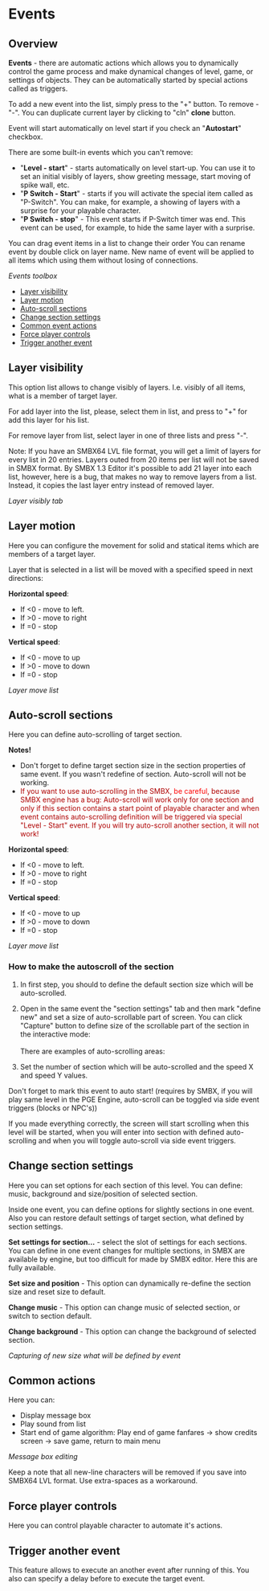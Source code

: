 # Events
## Overview
**Events** - there are automatic actions which allows you to dynamically control the game process and make dynamical changes of level, game, or settings of objects. They can be automatically started by special actions called as triggers.

To add a new event into the list, simply press to the "+" button. To remove - "-". You can duplicate current layer by clicking to "cln" **clone** button.

Event will start automatically on level start if you check an "**Autostart**" checkbox.
 
There are some built-in events which you can't remove: 
- "**Level - start**" - starts automatically on level start-up. You can use it to set an initial visibly of layers, show greeting message, start moving of spike wall, etc.
- "**P Switch - Start**" - starts if you will activate the special item called as "P-Switch". You can make, for example, a showing of layers with a surprise for your playable character.
- "**P Switch - stop**" - This event starts if P-Switch timer was end. This event can be used, for example, to hide the same layer with a surprise.

<Note type="tip">
You can drag event items in a list to change their order
</Note>

<Note type="tip">
You can rename event by double click on layer name. New name of event will be applied to all items which using them without losing of connections.
</Note>

_Events toolbox_

<ImageZoom
  alt="eventsList"
  url="screenshots/LevelEditing/Events/001Events_list.png"
  width="200px"
  :border="true"
/>

* [Layer visibility](#layer-visibility)
* [Layer motion](#layer-motion)
* [Auto-scroll sections](#auto-scroll-sections)
* [Change section settings](#change-section-settings)
* [Common event actions](#common-actions)
* [Force player controls](#force-player-controls)
* [Trigger another event](#trigger-another-event)

## Layer visibility
This option list allows to change visibly of layers. I.e. visibly of all items, what is a member of target layer. 

For add layer into the list, please, select them in list, and press to "+" for add this layer for his list.

For remove layer from list, select layer in one of three lists and press "-".

<Note type="warning">
Note: If you have an SMBX64 LVL file format, you will get a limit of layers for every list in 20 entries. Layers outed from 20 items per list will not be saved in SMBX format. By SMBX 1.3 Editor it's possible to add 21 layer into each list, however, here is a bug, that makes no way to remove layers from a list. Instead, it copies the last layer entry instead of removed layer.
</Note>

_Layer visibly tab_

<ImageZoom
  alt="eventsList"
  url="screenshots/LevelEditing/Events/002_layer_visibly.png"
  width="200px"
  :border="true"
/>

## Layer motion
Here you can configure the movement for solid and statical items which are members of a target layer.

Layer that is selected in a list will be moved with a specified speed in next directions: 

**Horizontal speed**:
- If <0 - move to left.
- If >0 - move to right
- If =0 - stop

**Vertical speed**:
- If <0 - move to up
- If >0 - move to down
- If =0 - stop

_Layer move list_

<ImageZoom
  alt="eventsList"
  url="screenshots/LevelEditing/Events/003_moveLayer.png"
  width="200px"
  :border="true"
/>


## Auto-scroll sections
Here you can define auto-scrolling of target section.

<Note type="warning">
<strong>Notes!</strong><br/>
<ul>
    <li>Don't forget to define target section size in the section properties
    of same event. If you wasn't redefine of section. 
    Auto-scroll will not be working.</li>
    <li><span style="color: #af0000;">If you want to use auto-scrolling in the SMBX, 
    <span style="color: red;">be careful</span>, 
    because SMBX engine has a bug: 
    Auto-scroll will work only for one section and only if this section contains a 
    start point of playable character and when event contains auto-scrolling definition
    will be triggered via special "Level - Start" event. If you will try auto-scroll
    another section, it will not work!</span></li>
</ul>
</Note>

**Horizontal speed**:
- If <0 - move to left.
- If >0 - move to right
- If =0 - stop

**Vertical speed**:
- If <0 - move to up
- If >0 - move to down
- If =0 - stop

_Layer move list_

<ImageZoom
  alt="eventsList"
  url="screenshots/LevelEditing/Events/004_autoscroll.png"
  width="200px"
  :border="true"
/>

### How to make the autoscroll of the section
1) In first step, you should to define the default section size which will be auto-scrolled.

2) Open in the same event the "section settings" tab and then mark "define new" and set a size of auto-scrollable part of screen. You can click "Capture" button to define size of the scrollable part of the section in the interactive mode:
<br/><ImageZoom
  alt="eventsList"
  url="screenshots/LevelEditing/Events/006_capture_size.png"
  width="200px"
  :border="true"
/>
<br/>There are examples of auto-scrolling areas:
<br/><ImageZoom
  alt="eventsList"
  url="screenshots/LevelEditing/Events/Autoscroll_examples.png"
  width="200px"
  :border="true"
/>

3) Set the number of section which will be auto-scrolled and the speed X and speed Y values.

<Note type="warning">
    Don't forget to mark this event to auto start! (requires by SMBX, if you will play same level in the PGE Engine, auto-scroll can be toggled via side event triggers (blocks or NPC's))
</Note>

If you made everything correctly, the screen will start scrolling when this level will be started, when you will enter into section with defined auto-scrolling and when you will toggle auto-scroll via side event triggers.

## Change section settings
Here you can set options for each section of this level. You can define: music, background and size/position of selected section.

Inside one event, you can define options for slightly sections in one event. Also you can restore default settings of target section, what defined by section settings.

**Set settings for section...** - select the slot of settings for each sections. You can define in one event changes for multiple sections, in SMBX are available by engine, but too difficult for made by SMBX editor. Here this are fully available.

**Set size and position** - This option can dynamically re-define the section size and reset size to default.

**Change music** - This option can change music of selected section, or switch to section default.

**Change background** - This option can change the background of selected section.

<ImageZoom
  alt="eventsList"
  url="screenshots/LevelEditing/Events/005_section_settings.png"
  width="200px"
  :border="true"
/>

_Capturing of new size what will be defined by event_

<ImageZoom
  alt="eventsList"
  url="screenshots/LevelEditing/Events/006_capture_size.png"
  width="200px"
  :border="true"
/>

## Common actions
Here you can:
- Display message box
- Play sound from list
- Start end of game algorithm: Play end of game fanfares -> show credits screen -> save game, return to main menu

<ImageZoom
  alt="eventsList"
  url="screenshots/LevelEditing/Events/007_common.png"
  width="200px"
  :border="true"
/>

_Message box editing_

<ImageZoom
  alt="eventsList"
  url="screenshots/LevelEditing/MessageBox.png"
  width="200px"
  :border="true"
/>

<Note type="warning">
    Keep a note that all new-line characters will be removed if you save into SMBX64 LVL format. Use extra-spaces as a workaround.
</Note>


## Force player controls
Here you can control playable character to automate it's actions.

<ImageZoom
  alt="eventsList"
  url="screenshots/LevelEditing/Events/008_player_control.png"
  width="200px"
  :border="true"
/>

## Trigger another event
This feature allows to execute an another event after running of this. You also can specify a delay before to execute the target event.

<ImageZoom
  alt="eventsList"
  url="screenshots/LevelEditing/Events/009_trigger.png"
  width="200px"
  :border="true"
/>
